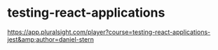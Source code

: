 # testing-react-applications
https://app.pluralsight.com/player?course=testing-react-applications-jest&amp;author=daniel-stern
